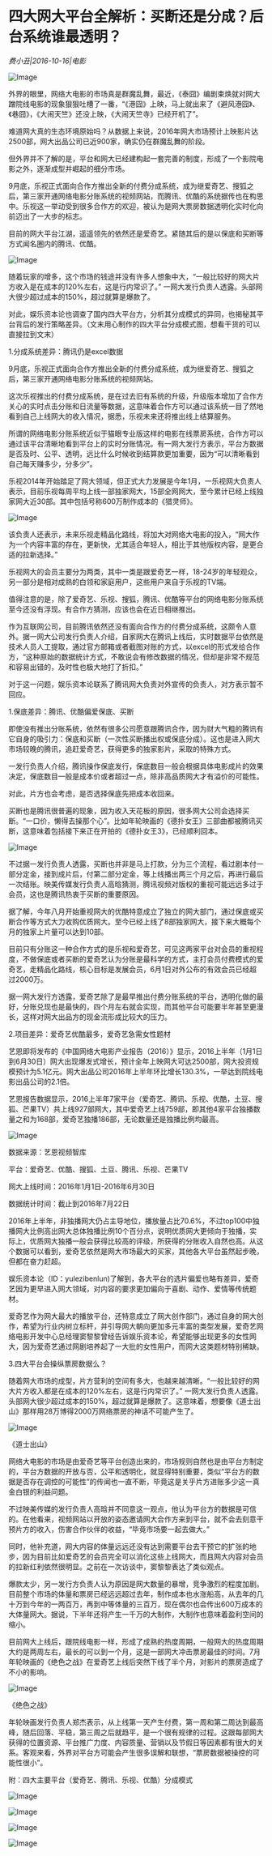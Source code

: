 # 四大网大平台全解析：买断还是分成？后台系统谁最透明？

*费小丑|2016-10-16|电影*

![Image](http://static.ylzbl.com/uploads/ueditor/php/upload/image/20170724/1500889729231755.jpeg)

外界的眼里，网络大电影的市场真是群魔乱舞，最近，《泰囧》编剧束焕就对网大蹭院线电影的现象狠狠吐槽了一番，“《港囧》上映，马上就出来了《避风港囧》、《巷囧》，《大闹天竺》还没上映，《大闹天竺寺》已经开机了”。

难道网大真的生态环境原始吗？从数据上来说，2016年网大市场预计上映影片达2500部，网大出品公司已近900家，确实仍在群魔乱舞的阶段。

但外界并不了解的是，平台和网大已经建构起一套完善的制度，形成了一个影院电影之外，逐渐成型并崛起的细分市场。

9月底，乐视正式面向合作方推出全新的付费分成系统，成为继爱奇艺、搜狐之后，第三家开通网络电影分账系统的视频网站，而腾讯、优酷的系统据传也在构思中。乐视这一举动受到很多合作方的欢迎，被认为是网大票房数据透明化实时化向前迈出了一大步的标志。

目前的网大平台江湖，遥遥领先的依然还是爱奇艺。紧随其后的是以保底和买断等方式闻名圈内的腾讯、优酷。

![Image](http://mmbiz.qpic.cn/mmbiz_jpg/jNZszpkibXx8VDZcibBxa2icnWp1WPOjoJ63Nsg9zMdgj0SezMdUKS8KIo4XTeL7cI2oWveBfwOKtslwep6C7vCiaA/640?wx_fmt=jpeg&tp=webp&wxfrom=5&wx_lazy=1)

随着玩家的增多，这个市场的钱途并没有许多人想象中大，“一般比较好的网大片方收入是在成本的120%左右，这是行内常识了。” 一网大发行负责人透露。头部网大很少超过成本的150%，超过就算是爆款了。

对此，娱乐资本论也调查了国内四大平台方，分析其分成模式的异同，也揭秘其平台背后的发行策略差异。（文末用心制作的四大平台分成模式图，想看干货的可以直接拉到文末）

1.分成系统差异：腾讯仍是excel数据

9月底，乐视正式面向合作方推出全新的付费分成系统，成为继爱奇艺、搜狐之后，第三家开通网络电影分账系统的视频网站。

这次乐视推出的付费分成系统，是在过去旧有系统的升级，升级版本增加了合作方关心的实时点击分账和日流量等数据，这意味着合作方可以通过该系统一目了然地看到自己上线网大的收入情况，据悉，乐视未来还将推出线上结算服务。

所谓的网络电影分账系统近似于猫眼专业版这样的电影在线票房系统，合作方可以通过该平台清晰地看到平台上的实时分账情况。有一网大发行方表示，平台方数据是否及时、公平、透明，远比什么时候收到结算款更加重要，因为“可以清晰看到自己每天赚多少，分多少”。

乐视2014年开始踏足了网大领域，但正式大力发展是今年1月，一乐视网大负责人表示，目前乐视每周平均上线一部独家网大，15部全网网大，至今累计已经上线独家网大近30部。其中包括号称600万制作成本的《猎灵师》。

![Image](http://mmbiz.qpic.cn/mmbiz_jpg/jNZszpkibXx8VDZcibBxa2icnWp1WPOjoJ6gYhvuINn1Y0Jnl33F4jhdacqGfhvS8GX8r08cHrkjugHsugJfVzKkg/640?wx_fmt=jpeg&tp=webp&wxfrom=5&wx_lazy=1)

该负责人还表示，未来乐视走精品化路线，将加大对网络大电影的投入，“网大作为一个内容丰富的存在，更新快，尤其适合年轻人，相比于其他版权内容，是更合适的拉新选择。”

乐视网大的会员主要分为两类，其中一类是跟爱奇艺一样，18-24岁的年轻观众，另一部分是相对成熟的白领和家庭用户，这些用户来自于乐视的TV端。

值得注意的是，除了爱奇艺、乐视、搜狐，腾讯、优酷等平台的网络电影分账系统至今还没有浮现。有合作方猜测，应该也会在近日相继推出。

作为互联网公司，目前腾讯依然还没有面向合作方的付费分成系统，这颇令人意外。据一网大公司发行负责人介绍，自家网大在腾讯上线后，实时数据平台依然是技术人员人工提取，通过官方邮箱或者截图对账的方式，以excel的形式发给合作方，“这种原始的数据统计方式，不敢说会有修改数据的情况，但却是非常不规范和容易出错的，及时性也极大地打了折扣。”

对于这一问题，娱乐资本论联系了腾讯网大负责对外宣传的负责人，对方表示暂不回应。

1.保底差异：腾讯、优酷偏爱保底、买断

即使没有推出分账系统，依然有很多公司愿意跟腾讯合作，因为财大气粗的腾讯有它自身的吸引力：保底和买断（一次性买断播出权或保底分成）。这也是进入网大市场较晚的腾讯，追赶爱奇艺，获得更多的独家影片，采取的特殊方式。

一发行负责人介绍，腾讯操作保底发行，保底数目一般会根据具体电影成片的效果决定，保底数目一般是成本价或者超过一点，除非高品质网大才有溢价的可能性。

对此，片方也会考虑，是否选择保底先把成本收回来。

买断也是腾讯很普遍的现象，因为收入天花板的原因，很多网大公司会选择买断。“一口价，懒得去操那个心”。比如年轮映画的《德扑女王》三部曲都被腾讯买断，这意味着包括接下来正在开拍的《德扑女王3》，已经顺利回本。

![Image](http://mmbiz.qpic.cn/mmbiz_png/jNZszpkibXx8VDZcibBxa2icnWp1WPOjoJ6lMiagCnE3E5chO1ezQRczQjUlbichBslubM2BT4sicrTAGv5hhJiaKo28w/640?wx_fmt=png&tp=webp&wxfrom=5&wx_lazy=1)

不过据一发行负责人透露，买断也并非是马上打款，分为三个流程，看过剧本付一部分定金，接到成片后，付第二部分定金，等上线播出两三个月之后，再进行最后一次结账。映美传媒发行负责人高晗猜测，腾讯视频对版权的重视可能远远多过于会员，这也是腾讯热衷于买断的重要原因。

据了解，今年八月开始重视网大的优酷特意成立了独立的网大部门，通过保底或买断合作等方式大力收购优质网大。至今已经上线了8部独家网大，接下来大概每个月的独家上片量可以达到10部。

目前只有分账这一种合作方式的是乐视和爱奇艺，可见这两家平台对会员的重视程度，不做保底或者买断的爱奇艺认为分账是最科学的方式，主打会员付费模式的爱奇艺，走精品化路线，核心目标是发展会员，6月1日对外公布的有效会员已经超过2000万。

据一网大发行方透露，爱奇艺除了是最早推出付费分账系统的平台，透明化做的最好，分账兑现也是最快的，四个月左右就会实现，而其他平台可能要半年甚至更漫长，这样对网大出品方的现金流形成比较大的压力。

2.项目差异：爱奇艺优酷最多，爱奇艺急需女性题材

艺恩即将发布的《中国网络大电影产业报告（2016）》显示，2016上半年（1月1日到6月30日）网大出现爆发式增长，预计全年上映网大可达2500部，网大投资规模预计为5.1亿元。网大出品公司2016年上半年环比增长130.3%，一举达到院线电影出品公司的2.1倍。

艺恩报告数据显示，2016上半年7家平台（爱奇艺、腾讯、乐视、优酷，土豆、搜狐、芒果TV）共上线927部网大，其中爱奇艺上线759部，即其他4家平台独播数量之和为168部，爱奇艺独播186部，无论数量还是独播比例均最高。

![Image](http://mmbiz.qpic.cn/mmbiz_png/jNZszpkibXx8VDZcibBxa2icnWp1WPOjoJ6ztJia00OJZxsgQVibb0FGaTSE7lyj4CWyNvG0oB5CicQyk1auWuPEibOjw/640?wx_fmt=png&tp=webp&wxfrom=5&wx_lazy=1)

数据来源：艺恩视频智库

平台：爱奇艺、优酷、搜狐、土豆、腾讯、乐视、芒果TV

网大上线时间：2016年1月1日-2016年6月30日

数据统计时间：截止到2016年7月22日

2016年上半年，非独播网大仍占主导地位，播放量占比70.6%，不过top100中独播网大比例高出网大总体独播比例10个百分点，说明优质网大更倾向于独播，实际上，优质网大独播一般会获得比较高的评级，所获得的分账收入自然也高。从这个数据可以看到，爱奇艺依然是网大市场最大的买家，其他各大平台虽然起步晚，但都在奋力赶超。

娱乐资本论（ID：yulezibenlun)了解到，各大平台的选片偏爱也略有差异，爱奇艺因为更早进入网大领域，对内容的要求更加偏向于喜剧、动作、爱情等传统题材。

爱奇艺作为网大最大的播放平台，还特意成立了网大创作部门，通过自身的网大创作，希望为行业内树立标杆，并引导网大朝向更加多元丰富的类型发展，爱奇艺网络电影开发中心总经理窦黎黎曾经告诉娱乐资本论，希望能够出现更多的女性网大，因为爱奇艺通过网剧培养起了一大批的女性用户，而网大这类题材特别稀缺。

3.四大平台会操纵票房数据么？

随着网大市场的成型，片方营利的空间有多大，也越来越清晰。“一般比较好的网大片方收入都是在成本的120%左右，这是行内常识了。” 一网大发行负责人透露。头部网大很少超过成本的150%，超过就算是爆款了。这意味着，想要像《道士出山》那样用28万博得2000万网络票房的神话不可能产生了。

![Image](http://mmbiz.qpic.cn/mmbiz_jpg/jNZszpkibXx8VDZcibBxa2icnWp1WPOjoJ6cQAnQ1Wkd6ks8FibotUZFzDX6y7JnmSWRLMSQU7obkrHjHGDJpHXQAQ/640?wx_fmt=jpeg&tp=webp&wxfrom=5&wx_lazy=1)

《道士出山》

网络大电影的市场是由爱奇艺等平台创造出来的，市场规则自然也是由平台方制定的，平台方数据的开放与否，公平和透明化，就显得特别重要，类似“平台方的数据是否存在调控的可能性”的传闻也一直不断，毕竟这是关乎片方进账多少这一真金白银的利益问题。

不过映美传媒的发行负责人高晗并不同意这一观点，他认为平台方的数据是可信的。在他看来，视频网站以开放的姿态邀请网大合作方来到平台，就不会去刻意干预片方的收入，伤害合作伙伴的收益，“毕竟市场要一起去做大。”

同时，他补充道，网大内容的体量远远还没有达到需要平台去干预它的扩张的地步，因为目前比如爱奇艺的会员完全可以消化这些上线网大，而且网大内容对会员的拉新红利依然很明显。之前在一次访谈中，窦黎黎表达了类似观点。

爆款太少，另一发行方负责人认为原因是网大数量的暴增，竞争激烈的程度加剧。目前整个市场的体量和票房已经远远超过去年，制作成本也水涨船高，从去年的几十万到今年的一两百万，再到中等体量的三百万，现在偶尔也会传出600万成本的大体量网大。据说，下半年还将产生一千万的大制作，大制作也意味着盈利空间的缩小。

目前网大上线后，跟院线电影一样，形成了成熟的热度周期，一般网大的热度周期大约是两周左右，最长的可以到一个月，这是一部网大冲击票房最佳的时间。7月年轮映画的《绝色之战》在爱奇艺上线后突然下线了半个月，对影片的票房造成了不小的影响。

![Image](http://mmbiz.qpic.cn/mmbiz_jpg/jNZszpkibXx8VDZcibBxa2icnWp1WPOjoJ69BNBVDSyfLeOrkNODic4lNphWcZiacSdRGg993um22IwuMracia5MqDmg/640?wx_fmt=jpeg&tp=webp&wxfrom=5&wx_lazy=1)

《绝色之战》

年轮映画发行负责人郑杰表示，从上线第一天产生付费，第一周和第二周达到最高峰，随后回落、平稳，第三周之后就趋平，是一个很有规律的过程。这跟每部网大获得的位置资源、平台推广力度、内容质量、营销以及节假日等因素都有很大的关系。客观来看，外界对平台方可能会产生很多误解和联想，“票房数据被操控的可能性很小”。

附：四大主要平台（爱奇艺、腾讯、乐视、优酷）分成模式

![Image](http://mmbiz.qpic.cn/mmbiz_png/jNZszpkibXx8VDZcibBxa2icnWp1WPOjoJ6E87YX7tebRHuLyZQb2kOusdpyyBE4ZiaYV9AbicxKqzHll4CiawCZ7a5Q/640?wx_fmt=gif&tp=webp&wxfrom=5&wx_lazy=1)

![Image](http://mmbiz.qpic.cn/mmbiz_png/jNZszpkibXx8VDZcibBxa2icnWp1WPOjoJ6lgOHMCMOQt3pgFqL6mNrRzUICb0Y1Bfd0Q0Ukg3knqib21xIt0BxAuQ/640?wx_fmt=gif&tp=webp&wxfrom=5&wx_lazy=1)

![Image](http://mmbiz.qpic.cn/mmbiz_png/jNZszpkibXx8VDZcibBxa2icnWp1WPOjoJ6DSLa8MzpuEVEnIBdgonEQr1KPFygqed9yic7qiaycg6KpaBceFcrXAvw/640?wx_fmt=gif&tp=webp&wxfrom=5&wx_lazy=1)

![Image](http://mmbiz.qpic.cn/mmbiz_png/jNZszpkibXx8VDZcibBxa2icnWp1WPOjoJ6bsrOU4c3Qy3uwaNiakB4ZNu6xwUFefpgJibD4JvuXhvJwlgblZZ0fang/640?wx_fmt=gif&tp=webp&wxfrom=5&wx_lazy=1)

